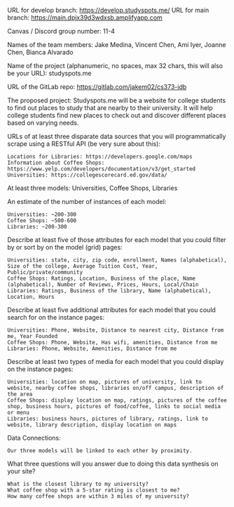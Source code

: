 URL for develop branch: https://develop.studyspots.me/
URL for main branch: https://main.dpjx39d3wdxsb.amplifyapp.com

Canvas / Discord group number: 11-4
 
Names of the team members: Jake Medina, Vincent Chen, Ami Iyer, Joanne Chen, Bianca Alvarado
 
Name of the project (alphanumeric, no spaces, max 32 chars, this will also be your URL): studyspots.me
 
URL of the GitLab repo: https://gitlab.com/jakem02/cs373-idb
 
The proposed project: Studyspots.me will be a website for college students to find out places to study that are nearby to their university. It will help college students find new places to check out and discover different places based on varying needs.
 
URLs of at least three disparate data sources that you will programmatically scrape using a RESTful API (be very sure about this):

    Locations for Libraries: https://developers.google.com/maps
    Information about Coffee Shops: https://www.yelp.com/developers/documentation/v3/get_started
    Universities: https://collegescorecard.ed.gov/data/
 
At least three models: Universities, Coffee Shops, Libraries
 
An estimate of the number of instances of each model:

    Universities: ~200-300
    Coffee Shops: ~500-600
    Libraries: ~200-300
 
Describe at least five of those attributes for each model that you could filter by or sort by on the model (grid) pages:

    Universities: state, city, zip code, enrollment, Names (alphabetical), Size of the college, Average Tuition Cost, Year, Public/private/community
    Coffee Shops: Ratings, Location, Business of the place, Name (alphabetical), Number of Reviews, Prices, Hours, Local/Chain
    Libraries: Ratings, Business of the library, Name (alphabetical), Location, Hours
 
Describe at least five additional attributes for each model that you could search for on the instance pages:

	Universities: Phone, Website, Distance to nearest city, Distance from me, Year Founded
	Coffee Shops: Phone, Website, Has wifi, amenities, Distance from me
	Libraries: Phone, Website, Amenities, Distance from me
 
Describe at least two types of media for each model that you could display on the instance pages:

    Universities: location on map, pictures of university, link to website, nearby coffee shops, libraries on/off campus, description of the area
    Coffee Shops: display location on map, ratings, pictures of the coffee shop, business hours, pictures of food/coffee, links to social media or menu    
    Libraries: business hours, pictures of library, ratings, link to website, library description, display location on maps
 
Data Connections:

	Our three models will be linked to each other by proximity.
 
What three questions will you answer due to doing this data synthesis on your site?

    What is the closest library to my university?
    What coffee shop with a 5-star rating is closest to me?
    How many coffee shops are within 3 miles of my university?
